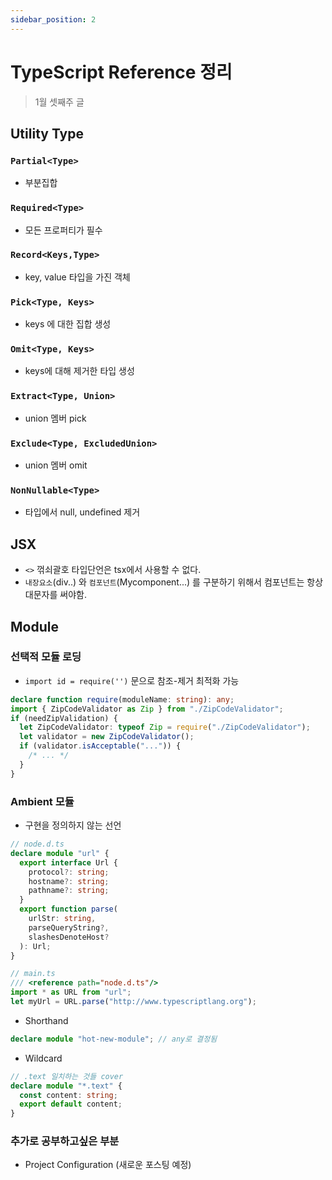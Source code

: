 ```yaml
---
sidebar_position: 2
---
```


# TypeScript Reference 정리

> 1월 셋째주 글

## Utility Type

### `Partial<Type>`

- 부분집합

### `Required<Type>`

- 모든 프로퍼티가 필수

### `Record<Keys,Type>`

- key, value 타입을 가진 객체

### `Pick<Type, Keys>`

- keys 에 대한 집합 생성

### `Omit<Type, Keys>`

- keys에 대해 제거한 타입 생성

### `Extract<Type, Union>`

- union 멤버 pick

### `Exclude<Type, ExcludedUnion>`

- union 멤버 omit

### `NonNullable<Type>`

- 타입에서 null, undefined 제거

## JSX

- `<>` 꺾쇠괄호 타입단언은 tsx에서 사용할 수 없다.
- `내장요소`(div..) 와 `컴포넌트`(Mycomponent...) 를 구분하기 위해서 컴포넌트는 항상 대문자를 써야함.

## Module

### 선택적 모듈 로딩

- `import id = require('')` 문으로 참조-제거 최적화 가능

```ts
declare function require(moduleName: string): any;
import { ZipCodeValidator as Zip } from "./ZipCodeValidator";
if (needZipValidation) {
  let ZipCodeValidator: typeof Zip = require("./ZipCodeValidator");
  let validator = new ZipCodeValidator();
  if (validator.isAcceptable("...")) {
    /* ... */
  }
}
```

### Ambient 모듈

- 구현을 정의하지 않는 선언

```ts
// node.d.ts
declare module "url" {
  export interface Url {
    protocol?: string;
    hostname?: string;
    pathname?: string;
  }
  export function parse(
    urlStr: string,
    parseQueryString?,
    slashesDenoteHost?
  ): Url;
}

// main.ts
/// <reference path="node.d.ts"/>
import * as URL from "url";
let myUrl = URL.parse("http://www.typescriptlang.org");
```

- Shorthand

```ts
declare module "hot-new-module"; // any로 결정됨
```

- Wildcard

```ts
// .text 일치하는 것들 cover
declare module "*.text" {
  const content: string;
  export default content;
}
```

### 추가로 공부하고싶은 부분

- Project Configuration (새로운 포스팅 예정)
